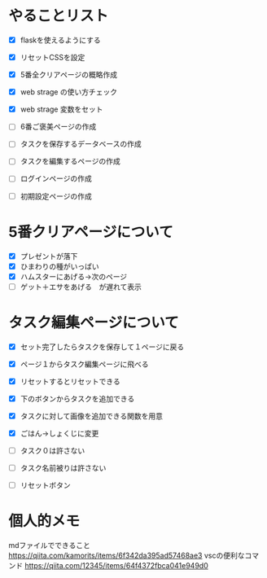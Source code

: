 # やることリスト
- [x] flaskを使えるようにする
- [x] リセットCSSを設定
- [x] 5番全クリアページの概略作成
- [x] web strage の使い方チェック
- [x] web strage 変数をセット
- [ ] 6番ご褒美ページの作成



- [ ] タスクを保存するデータベースの作成
- [ ] タスクを編集するページの作成
- [ ] ログインページの作成
- [ ] 初期設定ページの作成

# 5番クリアページについて
- [x] プレゼントが落下
- [x] ひまわりの種がいっぱい
- [x] ハムスターにあげる→次のページ
- [ ] ゲット＋エサをあげる　が遅れて表示

# タスク編集ページについて
- [x] セット完了したらタスクを保存して１ページに戻る
- [x] ページ１からタスク編集ページに飛べる
- [x] リセットするとリセットできる
- [x] 下のボタンからタスクを追加できる
- [x] タスクに対して画像を追加できる関数を用意
- [x] ごはん→しょくじに変更
- [ ] タスク０は許さない
- [ ] タスク名前被りは許さない
- [ ] リセットボタン


# 個人的メモ
mdファイルでできること
https://qiita.com/kamorits/items/6f342da395ad57468ae3
vscの便利なコマンド
https://qiita.com/12345/items/64f4372fbca041e949d0